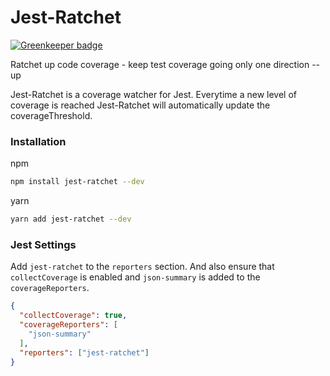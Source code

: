 # Jest-Ratchet

[![Greenkeeper badge](https://badges.greenkeeper.io/markis/jest-ratchet.svg)](https://greenkeeper.io/)

Ratchet up code coverage - keep test coverage going only one direction -- up

Jest-Ratchet is a coverage watcher for Jest.  Everytime a new level of coverage is reached Jest-Ratchet will automatically update the coverageThreshold.

### Installation

npm
``` bash
npm install jest-ratchet --dev
```

yarn
``` bash
yarn add jest-ratchet --dev
```

### Jest Settings

Add `jest-ratchet` to the `reporters` section.  And also ensure that `collectCoverage` is enabled and `json-summary` is added to the `coverageReporters`.

``` json
{
  "collectCoverage": true,
  "coverageReporters": [
    "json-summary"
  ],
  "reporters": ["jest-ratchet"]
}
```